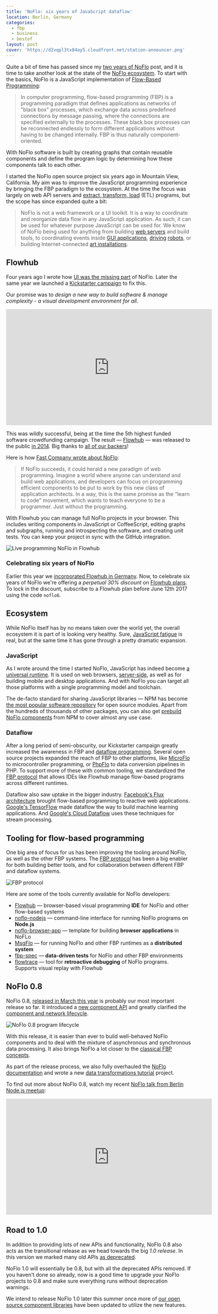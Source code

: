 ```yaml
---
title: 'NoFlo: six years of JavaScript dataflow'
location: Berlin, Germany
categories:
  - fbp
  - business
  - bestof
layout: post
cover: 'https://d2vqpl3tx84ay5.cloudfront.net/station-announcer.png'
---
```

Quite a bit of time has passed since my [two years of NoFlo](/blog/noflo-two-years/) post, and it is time to take another look at the state of the [NoFlo ecosystem](https://noflojs.org/). To start with the basics, NoFlo is a JavaScript implementation of [Flow-Based Programming](https://en.wikipedia.org/wiki/Flow-based_programming):

> In computer programming, flow-based programming (FBP) is a programming paradigm that defines applications as networks of "black box" processes, which exchange data across predefined connections by message passing, where the connections are specified externally to the processes. These black box processes can be reconnected endlessly to form different applications without having to be changed internally. FBP is thus naturally component-oriented.

With NoFlo software is built by creating graphs that contain reusable components and define the program logic by determining how these components talk to each other.

I started the NoFlo open source project six years ago in Mountain View, California. My aim was to improve the JavaScript programming experience by bringing the FBP paradigm to the ecosystem. At the time the focus was largely on web API servers and [extract, transform, load](https://en.wikipedia.org/wiki/Extract,_transform,_load) (ETL) programs, but the scope has since expanded quite a bit:

> NoFlo is not a web framework or a UI toolkit. It is a way to coordinate and reorganize data flow in any JavaScript application. As such, it can be used for whatever purpose JavaScript can be used for. We know of NoFlo being used for anything from building [web servers](https://thegrid.io) and build tools, to coordinating events inside [GUI applications](https://flowhub.io), [driving](http://meemoo.org/blog/2015-01-14-turtle-power-to-the-people) [robots](/blog/noflo-ardrone/), or building Internet-connected [art installations](/blog/ingress-table/).

## Flowhub

Four years ago I wrote how [UI was the missing part](/blog/noflo-two-years/#ui-is-the-missing-part) of NoFlo. Later the same year we launched a [Kickstarter campaign](https://www.kickstarter.com/projects/noflo/noflo-development-environment) to fix this.

Our promise was to _design a new way to build software & manage complexity - a visual development environment for all_.

<iframe width="560" height="315" src="https://www.kickstarter.com/projects/noflo/noflo-development-environment/widget/video.html" frameborder="0" scrolling="no"> </iframe>

This was wildly successful, being at the time the 5th highest funded software crowdfunding campaign. The result &mdash; [Flowhub](https://flowhub.io) &mdash; was released to the public [in 2014](/blog/flowhub-kickstarter-delivery/). Big thanks to [all of our backers](https://noflojs.org/kickstarter/)!

Here is how [Fast Company wrote about NoFlo](https://www.fastcompany.com/3016289/how-an-arcane-coding-method-from-1970s-banking-software-could-save-the-sanity-of-web-develop):

> If NoFlo succeeds, it could herald a new paradigm of web programming. Imagine a world where anyone can understand and build web applications, and developers can focus on programming efficient components to be put to work by this new class of application architects. In a way, this is the same promise as the "learn to code" movement, which wants to teach everyone to be a programmer. Just without the programming.

With Flowhub you can manage full NoFlo projects in your browser. This includes writing components in JavaScript or CoffeeScript, editing graphs and subgraphs, running and introspecting the software, and creating unit tests. You can keep your project in sync with the GitHub integration.

![Live programming NoFlo in Flowhub](https://d2vqpl3tx84ay5.cloudfront.net/station-announcer.png)

### Celebrating six years of NoFlo

Earlier this year we [incorporated Flowhub in Germany](/blog/flowhub-ug/). Now, to celebrate six years of NoFlo we're offering a _perpetual 30% discount_ on [Flowhub plans](http://plans.flowhub.io/). To lock in the discount, subscribe to a Flowhub plan before June 12th 2017 using the code `noflo6`.

## Ecosystem

While NoFlo itself has by no means taken over the world yet, the overall ecosystem it is part of is looking very healthy. Sure, [JavaScript fatigue](https://medium.com/@ericclemmons/javascript-fatigue-48d4011b6fc4) is real, but at the same time it has gone through a pretty dramatic expansion.

### JavaScript

As I wrote around the time I started NoFlo, JavaScript has indeed become [a universal runtime](/blog/the_universal_runtime/). It is used on web browsers, [server-side](https://nodejs.org/en/), as well as for building mobile and desktop applications. And with NoFlo you can target all those platforms with a single programming model and toolchain.

The de-facto standard for sharing JavaScript libraries &mdash; NPM has become [the most popular software repository](http://www.modulecounts.com/) for open source modules. Apart from the hundreds of thousands of other packages, you can also get [prebuild NoFlo components](https://www.npmjs.com/browse/keyword/noflo) from NPM to cover almost any use case.

### Dataflow

After a long period of semi-obscurity, our Kickstarter campaign greatly increased the awareness in FBP and [dataflow programming](https://en.wikipedia.org/wiki/Dataflow). Several open source projects expanded the reach of FBP to other platforms, like [MicroFlo](http://microflo.org/) to microcontroller programming, or [PhpFlo](https://github.com/phpflo/phpflo) to data conversion pipelines in PHP. To support more of these with common tooling, we standardized the [FBP protocol](https://flowbased.github.io/fbp-protocol/) that allows IDEs like Flowhub manage flow-based programs across different runtimes.

Dataflow also saw uptake in the bigger industry. [Facebook's Flux architecture](https://facebook.github.io/flux/) brought flow-based programming to reactive web applications. [Google's TensorFlow](https://www.tensorflow.org/) made dataflow the way to build machine learning applications. And [Google's Cloud Dataflow](https://cloud.google.com/dataflow/) uses these techniques for stream processing.

## Tooling for flow-based programming

One big area of focus for us has been improving the tooling around NoFlo, as well as the other FBP systems. The [FBP protocol](https://flowbased.github.io/fbp-protocol/) has been a big enabler for both building better tools, and for collaboration between different FBP and dataflow systems.

![FBP protocol](https://d2vqpl3tx84ay5.cloudfront.net/fbp-protocol.png)

Here are some of the tools currently available for NoFlo developers:

* [Flowhub](https://flowhub.io) &mdash; browser-based visual programming **IDE** for NoFlo and other flow-based systems
* [noflo-nodejs](https://github.com/noflo/noflo-nodejs) &mdash; command-line interface for running NoFlo programs on **Node.js**
* [noflo-browser-app](https://github.com/noflo/noflo-browser-app) &mdash; template for building **browser applications** in NoFLo
* [MsgFlo](https://msgflo.org) &mdash; for running NoFlo and other FBP runtimes as a **distributed system**
* [fbp-spec](https://github.com/flowbased/fbp-spec) &mdash; **data-driven tests** for NoFlo and other FBP environments
* [flowtrace](https://github.com/flowbased/flowtrace) &mdash; tool for **retroactive debugging** of NoFlo programs. Supports visual replay with Flowhub

## NoFlo 0.8

NoFlo 0.8, [released in March this year](/blog/noflo-0-8/) is probably our most important release so far. It introduced a [new component API](/blog/noflo-process-api/) and greatly clarified the [component and network lifecycle](/blog/noflo-0-8/#component-and-network-lifecycle).

![NoFlo 0.8 program lifecycle](https://d2vqpl3tx84ay5.cloudfront.net/a17b8582-fc33-11e5-9826-a722b90913ce.png)

With this release, it is easier than ever to build well-behaved NoFlo components and to deal with the mixture of asynchronous and synchronous data processing. It also brings NoFlo a lot closer to the [classical FBP concepts](http://www.jpaulmorrison.com/fbp/).

As part of the release process, we also fully overhauled the [NoFlo documentation](https://noflojs.org/documentation/) and wrote a new [data transformations tutorial](https://noflojs.org/tutorials/canadianness/) project.

To find out more about NoFlo 0.8, watch my recent [NoFlo talk from Berlin Node.js meetup](https://youtu.be/x_nhh3yg-Cs?list=PLIuD0578pkZ4Ciu9DNkRMG9yvFrEdVby7):

<iframe width="560" height="315" src="https://www.youtube.com/embed/x_nhh3yg-Cs?list=PLIuD0578pkZ4Ciu9DNkRMG9yvFrEdVby7" frameborder="0" allowfullscreen></iframe>

## Road to 1.0

In addition to providing lots of new APIs and functionality, NoFlo 0.8 also acts as the transitional release as we head towards the big _1.0 release_. In this version we marked many old APIs [as deprecated](/blog/noflo-0-8/#deprecated-features).

NoFlo 1.0 will essentially be 0.8, but with all the deprecated APIs removed. If you haven't done so already, now is a good time to upgrade your NoFlo projects to 0.8 and make sure everything runs without deprecation warnings.

We intend to release NoFlo 1.0 later this summer once more of [our open source component libraries](http://github.com/noflo) have been updated to utilize the new features.
